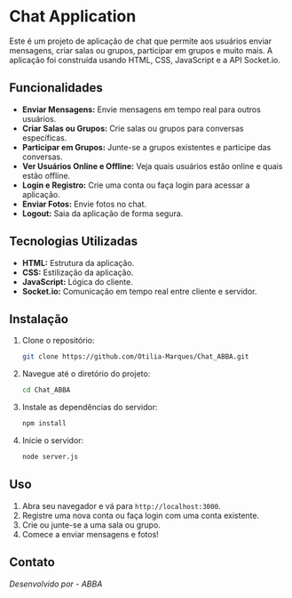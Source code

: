 # Chat Application

Este é um projeto de aplicação de chat que permite aos usuários enviar mensagens, criar salas ou grupos, participar em grupos e muito mais. 
A aplicação foi construída usando HTML, CSS, JavaScript e a API Socket.io.

## Funcionalidades

- **Enviar Mensagens:** Envie mensagens em tempo real para outros usuários.
- **Criar Salas ou Grupos:** Crie salas ou grupos para conversas específicas.
- **Participar em Grupos:** Junte-se a grupos existentes e participe das conversas.
- **Ver Usuários Online e Offline:** Veja quais usuários estão online e quais estão offline.
- **Login e Registro:** Crie uma conta ou faça login para acessar a aplicação.
- **Enviar Fotos:** Envie fotos no chat.
- **Logout:** Saia da aplicação de forma segura.

## Tecnologias Utilizadas

- **HTML:** Estrutura da aplicação.
- **CSS:** Estilização da aplicação.
- **JavaScript:** Lógica do cliente.
- **Socket.io:** Comunicação em tempo real entre cliente e servidor.

## Instalação

1. Clone o repositório:
    ```sh
    git clone https://github.com/Otilia-Marques/Chat_ABBA.git
    ```
2. Navegue até o diretório do projeto:
    ```sh
    cd Chat_ABBA
    ```
3. Instale as dependências do servidor:
    ```sh
    npm install
    ```
4. Inicie o servidor:
    ```sh
    node server.js
    ```

## Uso

1. Abra seu navegador e vá para `http://localhost:3000`.
2. Registre uma nova conta ou faça login com uma conta existente.
3. Crie ou junte-se a uma sala ou grupo.
4. Comece a enviar mensagens e fotos!

## Contato

*Desenvolvido por* - *ABBA*
